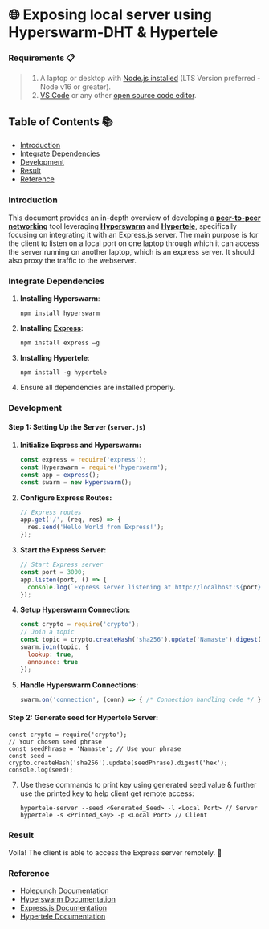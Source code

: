 # 🌐 Exposing local server using Hyperswarm-DHT & Hypertele

### Requirements 📋

> 1. A laptop or desktop with [Node.js installed](https://nodejs.org/en) (LTS Version preferred - Node v16 or greater).
> 2. [VS Code](https://code.visualstudio.com/download) or any other [open source code editor](https://www.hostinger.in/tutorials/best-code-editors).

## Table of Contents 📚

- [Introduction](#introduction)
- [Integrate Dependencies](#integrate-dependencies)
- [Development](#development)
- [Result](#result)
- [Reference](#reference)

### Introduction

This document provides an in-depth overview of developing a **[peer-to-peer networking](https://www.geeksforgeeks.org/what-is-p2p-peer-to-peer-process/)** tool leveraging **[Hyperswarm](https://docs.holepunch.to/building-blocks/hyperswarm)** and **[Hypertele](https://docs.holepunch.to/tools/hypertele)**, specifically focusing on integrating it with an Express.js server. The main purpose is for the client to listen on a local port on one laptop through which it can access the server running on another laptop, which is an express server. It should also proxy the traffic to the webserver.

### Integrate Dependencies

1. **Installing Hyperswarm**: 
    ```shell
    npm install hyperswarm
    ```
2. **Installing [Express](https://expressjs.com/en/starter/installing.html)**: 
    ```shell
    npm install express –g
    ```
3. **Installing Hypertele**: 
    ```shell
    npm install -g hypertele
    ```
4. Ensure all dependencies are installed properly.

### Development

#### Step 1: Setting Up the Server (`server.js`)

1. **Initialize Express and Hyperswarm:**
    ```javascript
    const express = require('express');
    const Hyperswarm = require('hyperswarm');
    const app = express();
    const swarm = new Hyperswarm();
    ```

2. **Configure Express Routes:**
    ```javascript
    // Express routes
    app.get('/', (req, res) => {
      res.send('Hello World from Express!');
    });
    ```

3. **Start the Express Server:**
    ```javascript
    // Start Express server
    const port = 3000;
    app.listen(port, () => {
      console.log(`Express server listening at http://localhost:${port}`);
    });
    ```

4. **Setup Hyperswarm Connection:**
    ```javascript
    const crypto = require('crypto');
    // Join a topic
    const topic = crypto.createHash('sha256').update('Namaste').digest();
    swarm.join(topic, {
      lookup: true,
      announce: true
    });
    ```

5. **Handle Hyperswarm Connections:**
    ```javascript
    swarm.on('connection', (conn) => { /* Connection handling code */ });
    ```

#### Step 2: Generate seed for Hypertele Server:
    
    const crypto = require('crypto');
    // Your chosen seed phrase
    const seedPhrase = 'Namaste'; // Use your phrase
    const seed = crypto.createHash('sha256').update(seedPhrase).digest('hex');
    console.log(seed);
  
    
7. Use these commands to print key using generated seed value & further use the printed key to help client get remote access:
    ```shell
    hypertele-server --seed <Generated_Seed> -l <Local Port> // Server
    hypertele -s <Printed_Key> -p <Local Port> // Client
    ```

### Result

Voilà! The client is able to access the Express server remotely. 🍐

### Reference

- [Holepunch Documentation](https://docs.holepunch.to/)
- [Hyperswarm Documentation](https://github.com/hyperswarm/hyperswarm)
- [Express.js Documentation](https://expressjs.com/)
- [Hypertele Documentation](https://docs.holepunch.to/tools/hypertele)
